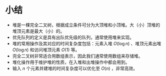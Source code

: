 # 小结

- 堆是一棵完全二叉树，根据成立条件可分为大顶堆和小顶堆。大（小）顶堆的堆顶元素是最大（小）的。
- 优先队列的定义是具有出队优先级的队列，通常使用堆来实现。
- 堆的常用操作及其对应的时间复杂度包括：元素入堆 $O(\log n)$ 、堆顶元素出堆 $O(\log n)$ 和访问堆顶元素 $O(1)$ 等。
- 完全二叉树非常适合用数组表示，因此我们通常使用数组来存储堆。
- 堆化操作用于维护堆的性质，在入堆和出堆操作中都会用到。
- 输入 $n$ 个元素并建堆的时间复杂度可以优化至 $O(n)$ ，非常高效。
